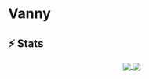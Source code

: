 # Vanny  


## ⚡ Stats

<p align="center">
  <a href="https://github.com/vannyle/github-readme-stats">
    <img align="center" src="https://github-readme-stats.vercel.app/api?username=vannyle&show_icons=true&theme=dracula" />
  </a>
  <a href="https://github.com/vannyle/github-readme-streak-stats">
    <img align="center" src="https://github-readme-streak-stats.herokuapp.com?user=vannyle&theme=dracula&date_format=M%20j%5B%2C%20Y%5D" />
  </a>
</p>
